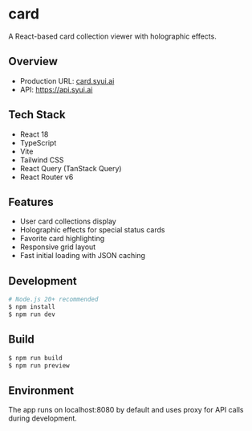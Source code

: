 # card

A React-based card collection viewer with holographic effects.

## Overview

- Production URL: [card.syui.ai](https://card.syui.ai)
- API: https://api.syui.ai

## Tech Stack

- React 18
- TypeScript
- Vite
- Tailwind CSS
- React Query (TanStack Query)
- React Router v6

## Features

- User card collections display
- Holographic effects for special status cards
- Favorite card highlighting
- Responsive grid layout
- Fast initial loading with JSON caching

## Development

```sh
# Node.js 20+ recommended
$ npm install
$ npm run dev
```

## Build

```sh
$ npm run build
$ npm run preview
```

## Environment

The app runs on localhost:8080 by default and uses proxy for API calls during development.

